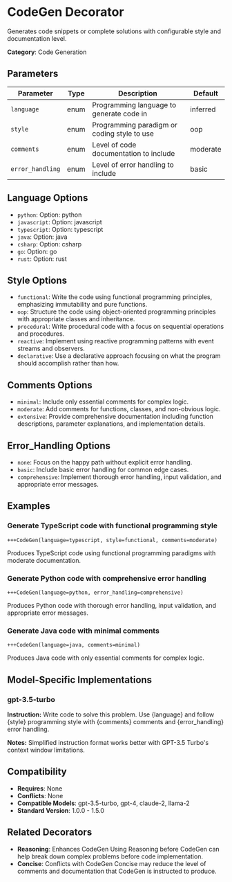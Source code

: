 # CodeGen Decorator

Generates code snippets or complete solutions with configurable style and documentation level.

**Category**: Code Generation

## Parameters

| Parameter | Type | Description | Default |
|-----------|------|-------------|--------|
| `language` | enum | Programming language to generate code in | inferred |
| `style` | enum | Programming paradigm or coding style to use | oop |
| `comments` | enum | Level of code documentation to include | moderate |
| `error_handling` | enum | Level of error handling to include | basic |

## Language Options

- `python`: Option: python
- `javascript`: Option: javascript
- `typescript`: Option: typescript
- `java`: Option: java
- `csharp`: Option: csharp
- `go`: Option: go
- `rust`: Option: rust

## Style Options

- `functional`: Write the code using functional programming principles, emphasizing immutability and pure functions.
- `oop`: Structure the code using object-oriented programming principles with appropriate classes and inheritance.
- `procedural`: Write procedural code with a focus on sequential operations and procedures.
- `reactive`: Implement using reactive programming patterns with event streams and observers.
- `declarative`: Use a declarative approach focusing on what the program should accomplish rather than how.

## Comments Options

- `minimal`: Include only essential comments for complex logic.
- `moderate`: Add comments for functions, classes, and non-obvious logic.
- `extensive`: Provide comprehensive documentation including function descriptions, parameter explanations, and implementation details.

## Error_Handling Options

- `none`: Focus on the happy path without explicit error handling.
- `basic`: Include basic error handling for common edge cases.
- `comprehensive`: Implement thorough error handling, input validation, and appropriate error messages.

## Examples

### Generate TypeScript code with functional programming style

```
+++CodeGen(language=typescript, style=functional, comments=moderate)
```

Produces TypeScript code using functional programming paradigms with moderate documentation.

### Generate Python code with comprehensive error handling

```
+++CodeGen(language=python, error_handling=comprehensive)
```

Produces Python code with thorough error handling, input validation, and appropriate error messages.

### Generate Java code with minimal comments

```
+++CodeGen(language=java, comments=minimal)
```

Produces Java code with only essential comments for complex logic.

## Model-Specific Implementations

### gpt-3.5-turbo

**Instruction:** Write code to solve this problem. Use {language} and follow {style} programming style with {comments} comments and {error_handling} error handling.

**Notes:** Simplified instruction format works better with GPT-3.5 Turbo's context window limitations.


## Compatibility

- **Requires**: None
- **Conflicts**: None
- **Compatible Models**: gpt-3.5-turbo, gpt-4, claude-2, llama-2
- **Standard Version**: 1.0.0 - 1.5.0

## Related Decorators

- **Reasoning**: Enhances CodeGen Using Reasoning before CodeGen can help break down complex problems before code implementation.
- **Concise**: Conflicts with CodeGen Concise may reduce the level of comments and documentation that CodeGen is instructed to produce.
